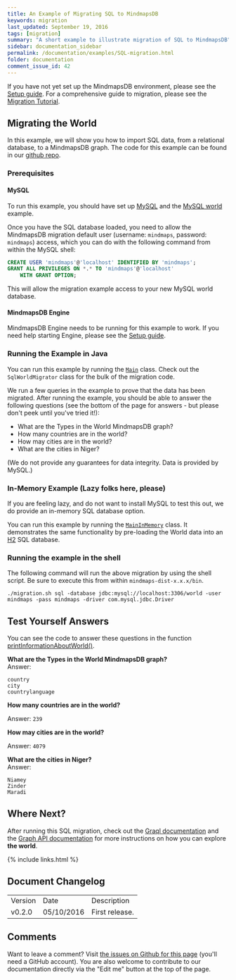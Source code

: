 ```yaml
---
title: An Example of Migrating SQL to MindmapsDB
keywords: migration
last_updated: September 19, 2016
tags: [migration]
summary: "A short example to illustrate migration of SQL to MindmapsDB"
sidebar: documentation_sidebar
permalink: /documentation/examples/SQL-migration.html
folder: documentation
comment_issue_id: 42
---
```


If you have not yet set up the MindmapsDB environment, please see the [Setup guide](../get-started/setup-guide.html). For a comprehensive guide to migration, please see the [Migration Tutorial](../the-basics/migration-tutorial.html).

## Migrating the World

In this example, we will show you how to import SQL data, from a relational database, to a MindmapsDB graph. The code for this example can be found in our [github repo](https://github.com/mindmapsdb/sample-projects/tree/master/example-sql-migration). 

### Prerequisites

#### MySQL

To run this example, you should have set up [MySQL](http://dev.mysql.com/doc/mysql-getting-started/en/) and the [MySQL world](http://dev.mysql.com/doc/world-setup/en/world-setup-installation.html) example. 

Once you have the SQL database loaded, you need to allow the MindmapsDB migration default user (username: `mindmaps`, password: `mindmaps`) access, which you can do with the following command from within the MySQL shell:

```sql
CREATE USER 'mindmaps'@'localhost' IDENTIFIED BY 'mindmaps';
GRANT ALL PRIVILEGES ON *.* TO 'mindmaps'@'localhost'
	WITH GRANT OPTION;
```

This will allow the migration example access to your new MySQL world database. 

#### MindmapsDB Engine

MindmapsDB Engine needs to be running for this example to work. If you need help starting Engine, please see the [Setup guide](../get-started/setup-guide.html).

### Running the Example in Java

You can run this example by running the [`Main`](https://github.com/mindmapsdb/sample-projects/blob/master/example-sql-migration/src/main/java/Main.java) class. Check out the `SqlWorldMigrator` class for the bulk of the migration code.  

We run a few queries in the example to prove that the data has been migrated. After running the example, you should be able to answer the following questions (see the bottom of the page for answers - but please don't peek until you've tried it!):

+ What are the Types in the World MindmapsDB graph?
+ How many countries are in the world?
+ How may cities are in the world?
+ What are the cities in Niger?

(We do not provide any guarantees for data integrity. Data is provided by MySQL.)

### In-Memory Example (Lazy folks here, please)

If you are feeling lazy, and do not want to install MySQL to test this out, we do provide an in-memory SQL database option.

You can run this example by running the [`MainInMemory`](https://github.com/mindmapsdb/sample-projects/blob/master/example-sql-migration/src/main/java/MainInMemory.java) class. It demonstrates the same functionality by pre-loading the World data into an [H2](http://www.h2database.com/html/main.html) SQL database.

### Running the example in the shell

The following command will run the above migration by using the shell script. Be sure to execute this from within `mindmaps-dist-x.x.x/bin`. 

```
./migration.sh sql -database jdbc:mysql://localhost:3306/world -user mindmaps -pass mindmaps -driver com.mysql.jdbc.Driver
```

## Test Yourself Answers

You can see the code to answer these questions in the function [printInformationAboutWorld()](https://github.com/mindmapsdb/sample-projects/blob/master/example-sql-migration/src/main/java/SqlWorldMigrator.java).


**What are the Types in the World MindmapsDB graph?**   
Answer:
   
```
country
city 
countrylanguage
```     	

**How many countries are in the world?**   
   
Answer: `239`

**How may cities are in the world?**   
   
Answer: `4079`

**What are the cities in Niger?**   
Answer:   

```
Niamey
Zinder
Maradi
```


## Where Next?

After running this SQL migration, check out the [Graql documentation](../graql/overview.html) and the [Graph API documentation](../core-api/overview.html) for more instructions on how you can explore **the world**.


{% include links.html %}

## Document Changelog  


<table>
    <tr>
        <td>Version</td>
        <td>Date</td>
        <td>Description</td>        
    </tr>
        <tr>
        <td>v0.2.0</td>
        <td>05/10/2016</td>
        <td>First release.</td>        
    </tr>

</table>

## Comments
Want to leave a comment? Visit <a href="https://github.com/mindmapsdb/docs/issues/42" target="_blank">the issues on Github for this page</a> (you'll need a GitHub account). You are also welcome to contribute to our documentation directly via the "Edit me" button at the top of the page.

